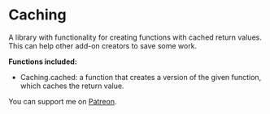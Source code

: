 # Caching

A library with functionality for creating functions with cached return values. This can help other add-on creators to save some work.

**Functions included:**

* Caching.cached: a function that creates a version of the given function, which caches the return value.

You can support me on [Patreon](https://www.patreon.com/addons_by_sanjo).

